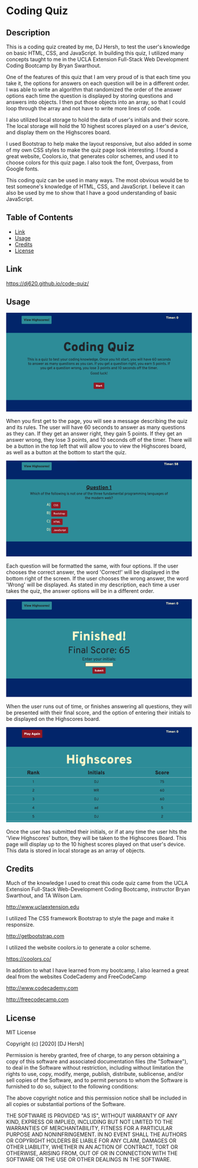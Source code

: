 # Coding Quiz

## Description

This is a coding quiz created by me, DJ Hersh, to test the user's knowledge on basic HTML, CSS, and JavaScript. In building this quiz, I utilized many concepts taught to me in the UCLA Extension Full-Stack Web Development Coding Bootcamp by Bryan Swarthout.

One of the features of this quiz that I am very proud of is that each time you take it, the options for answers on each question will be in a different order. I was able to write an algorithm that randomized the order of the answer options each time the question is displayed by storing questions and answers into objects. I then put those objects into an array, so that I could loop through the array and not have to write more lines of code.

I also utilized local storage to hold the data of user's initials and their score. The local storage will hold the 10 highest scores played on a user's device, and display them on the Highscores board.

I used Bootstrap to help make the layout responsive, but also added in some of my own CSS styles to make the quiz page look interesting. I found a great website, Coolors.io, that generates color schemes, and used it to choose colors for this quiz page. I also took the font, Overpass, from Google fonts.

This coding quiz can be used in many ways. The most obvious would be to test someone's knowledge of HTML, CSS, and JavaScript. I believe it can also be used by me to show that I have a good understanding of basic JavaScript.

## Table of Contents

* [Link](#link)
* [Usage](#usage)
* [Credits](#credits)
* [License](#license)

## Link

https://dj620.github.io/code-quiz/

## Usage 

![Homepage screenshot](homepage.png)

When you first get to the page, you will see a message describing the quiz and its rules. The user will have 60 seconds to answer as many questions as they can. If they get an answer right, they gain 5 points. If they get an answer wrong, they lose 3 points, and 10 seconds off of the timer. There will be a button in the top left that will allow you to view the Highscores board, as well as a button at the bottom to start the quiz.

![Question screenshot](question.png)

Each question will be formatted the same, with four options. If the user chooses the correct answer, the word 'Correct!' will be displayed in the bottom right of the screen. If the user chooses the wrong answer, the word 'Wrong' will be displayed. As stated in my description, each time a user takes the quiz, the answer options will be in a different order.

![Finished screenshot](finished.png)

When the user runs out of time, or finishes answering all questions, they will be presented with their final score, and the option of entering their initials to be displayed on the Highscores board. 

![Highscores Board screenshot](highscores.png)

Once the user has submitted their initials, or if at any time the user hits the 'View Highscores' button, they will be taken to the Highscores Board. This page will display up to the 10 highest scores played on that user's device. This data is stored in local storage as an array of objects.

## Credits

Much of the knowledge I used to creat this code quiz came from the UCLA Extension Full-Stack Web-Development Coding Bootcamp, instructor Bryan Swarthout, and TA Wilson Lam.

http://www.uclaextension.edu

I utilized The CSS framework Bootstrap to style the page and make it responsize.

http://getbootstrap.com

I utilized the website coolors.io to generate a color scheme.

https://coolors.co/

In addition to what I have learned from my bootcamp, I also learned a great deal from the websites CodeCademy and FreeCodeCamp

http://www.codecademy.com

http://freecodecamp.com

## License

MIT License

Copyright (c) [2020] [DJ Hersh]

Permission is hereby granted, free of charge, to any person obtaining a copy
of this software and associated documentation files (the "Software"), to deal
in the Software without restriction, including without limitation the rights
to use, copy, modify, merge, publish, distribute, sublicense, and/or sell
copies of the Software, and to permit persons to whom the Software is
furnished to do so, subject to the following conditions:

The above copyright notice and this permission notice shall be included in all
copies or substantial portions of the Software.

THE SOFTWARE IS PROVIDED "AS IS", WITHOUT WARRANTY OF ANY KIND, EXPRESS OR
IMPLIED, INCLUDING BUT NOT LIMITED TO THE WARRANTIES OF MERCHANTABILITY,
FITNESS FOR A PARTICULAR PURPOSE AND NONINFRINGEMENT. IN NO EVENT SHALL THE
AUTHORS OR COPYRIGHT HOLDERS BE LIABLE FOR ANY CLAIM, DAMAGES OR OTHER
LIABILITY, WHETHER IN AN ACTION OF CONTRACT, TORT OR OTHERWISE, ARISING FROM,
OUT OF OR IN CONNECTION WITH THE SOFTWARE OR THE USE OR OTHER DEALINGS IN THE
SOFTWARE.
